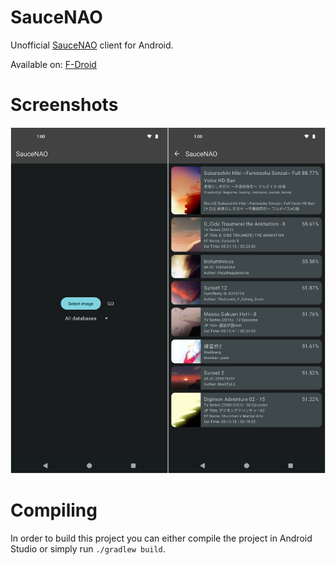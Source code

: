 # SauceNAO
Unofficial [SauceNAO](https://saucenao.com) client for Android.

Available on: [F-Droid](https://f-droid.org/app/com.luk.saucenao)

# Screenshots
![Screenshots](https://raw.githubusercontent.com/luk1337/SauceNAO/assets/Screenshot_README.png)

# Compiling
In order to build this project you can either compile the project in Android Studio or simply run `./gradlew build`.

